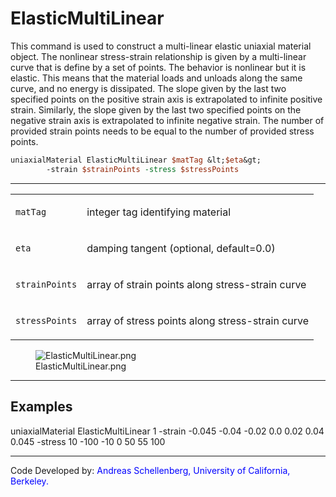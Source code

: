  # ElasticMultiLinear

<p>This command is used to construct a multi-linear elastic uniaxial
material object. The nonlinear stress-strain relationship is given by a
multi-linear curve that is define by a set of points. The behavior is
nonlinear but it is elastic. This means that the material loads and
unloads along the same curve, and no energy is dissipated. The slope
given by the last two specified points on the positive strain axis is
extrapolated to infinite positive strain. Similarly, the slope given by
the last two specified points on the negative strain axis is
extrapolated to infinite negative strain. The number of provided strain
points needs to be equal to the number of provided stress points.</p>

```tcl
uniaxialMaterial ElasticMultiLinear $matTag &lt;$eta&gt;
        -strain $strainPoints -stress $stressPoints
```
<hr />
<table>
<tbody>
<tr class="odd">
<td><code class="parameter-table-variable">matTag</code></td>
<td><p>integer tag identifying material</p></td>
</tr>
<tr class="even">
<td><code class="parameter-table-variable">eta</code></td>
<td><p>damping tangent (optional, default=0.0)</p></td>
</tr>
<tr class="odd">
<td><code class="parameter-table-variable">strainPoints</code></td>
<td><p>array of strain points along stress-strain curve</p></td>
</tr>
<tr class="even">
<td><code class="parameter-table-variable">stressPoints</code></td>
<td><p>array of stress points along stress-strain curve</p></td>
</tr>
</tbody>
</table>
<figure>
<img src="/OpenSeesRT/contrib/static/ElasticMultiLinear.png" title="ElasticMultiLinear.png"
alt="ElasticMultiLinear.png" />
<figcaption aria-hidden="true">ElasticMultiLinear.png</figcaption>
</figure>
<hr />

## Examples

<p>uniaxialMaterial ElasticMultiLinear 1 -strain -0.045 -0.04 -0.02 0.0
0.02 0.04 0.045 -stress 10 -100 -10 0 50 55 100</p>
<hr />
<p>Code Developed by: <span style="color:blue"> Andreas
Schellenberg, University of California, Berkeley. </span></p>

